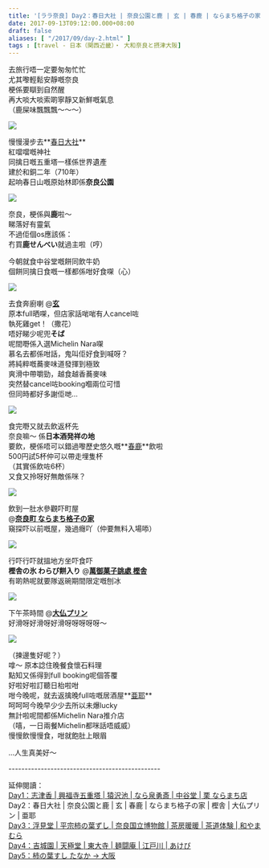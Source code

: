 ```yaml
---
title: '[ララ奈良] Day2：春日大社 | 奈良公園と鹿 | 玄 | 春鹿 | ならまち格子の家 | 樫舎 | 大仏プリン | 亜耶'
date: 2017-09-13T09:12:00.000+08:00
draft: false
aliases: [ "/2017/09/day-2.html" ]
tags : [travel - 日本（関西近畿）・ 大和奈良と摂津大阪]
---
```


去旅行唔一定要匆匆忙忙  
尤其嚟輕鬆安靜嘅奈良  
梗係要瞓到自然醒  
再大啖大啖索啲寧靜又新鮮嘅氣息  
（鹿屎味飄飄飄～～～）  

[![](https://c1.staticflickr.com/5/4396/36206420464_ce2856bf78_z.jpg)](https://c1.staticflickr.com/5/4396/36206420464_ce2856bf78_z.jpg)

慢慢漫步去**[春日大社](http://www.hidie.net/2017/10/day2.html)**  
紅噹噹嘅神社  
同擒日嘅五重塔一樣係世界遺產  
建於和銅二年（710年）  
起响春日山嘅原始林即係**奈良公園**  

[![](https://c1.staticflickr.com/5/4430/36853307156_57b1c3cffc_z.jpg)](https://c1.staticflickr.com/5/4430/36853307156_57b1c3cffc_z.jpg)

奈良，梗係與**鹿**啦～  
睇落好有靈氣  
不過佢個os應該係：  
冇買**鹿せんべい**就過主啦（哼）  
  
今朝就食中谷堂嘅餅同飲牛奶  
個餅同擒日食嘅一樣都係咁好食㗎（心）  

[![](https://c1.staticflickr.com/5/4341/36900668861_7412e74c8b_z.jpg)](https://c1.staticflickr.com/5/4341/36900668861_7412e74c8b_z.jpg)

去食奔廚喇 @**[玄](http://www.hidie.net/2017/10/day2_31.html)**  
原本full晒㗎，但店家話啱啱有人cancel咗  
執死雞get！（撒花）  
唔好睇少呢兜**そば**  
呢間嘢係入選Michelin Nara㗎  
慕名去都係咁話，鬼叫佢好食到喊呀？  
將純粹嘅蕎麥味道發揮到極致  
爽滑中帶嚼勁，越食越香蕎麥味  
突然替cancel咗booking嗰兩位可惜  
但同時都好多謝佢哋…  

[![](https://c1.staticflickr.com/5/4405/36645056960_ded317715e_z.jpg)](https://c1.staticflickr.com/5/4405/36645056960_ded317715e_z.jpg)

食完嘢又就去飲返杯先  
奈良嘛～ 係**日本酒発祥の地**  
要飲，梗係唔可以錯過嚟歷史悠久嘅**[春鹿](http://www.hidie.net/2017/11/day-2.html)**飲啦  
500円試5杯仲可以帶走埋隻杯  
（其實係飲咗6杯）  
又食又拎呀好無敵係咪？  

[![](https://c1.staticflickr.com/5/4392/37116555815_e0abf76068_z.jpg)](https://c1.staticflickr.com/5/4392/37116555815_e0abf76068_z.jpg)

飲到一肚水參觀吓町屋  
@**[奈良町 ならまち格子の家](http://www.hidie.net/2017/11/day2.html)**  
窺探吓以前嘅屋，幾過癮吖（仲要無料入場㖭）  

[![](https://c1.staticflickr.com/5/4333/36234134403_32fc87f8eb_z.jpg)](https://c1.staticflickr.com/5/4333/36234134403_32fc87f8eb_z.jpg)

行吓行吓就搵地方坐吓食吓  
**樫舎の氷 わらび餅入り** @**[萬御菓子誂處 樫舎](http://www.hidie.net/2017/11/day2_2.html)**  
有啲熱呢就要隊返碗期間限定嘅刨冰  

[![](https://c1.staticflickr.com/5/4418/37041829385_dbe8be222e_z.jpg)](https://c1.staticflickr.com/5/4418/37041829385_dbe8be222e_z.jpg)

下午茶時間 @**[大仏プリン](http://www.hidie.net/2017/11/day2_61.html)**  
好滑呀好滑呀好滑呀呀呀呀呀～  

[![](https://c1.staticflickr.com/5/4372/36853754396_94fdc748d2_z.jpg)](https://c1.staticflickr.com/5/4372/36853754396_94fdc748d2_z.jpg)

（揀邊隻好呢？）  
嗱～ 原本諗住晚餐食懷石料理  
點知又係得到full booking呢個答覆  
好啦好啦訂聽日枱啦咁  
咁今晚呢，就去返擒晚full咗嘅居酒屋**[亜耶](http://www.hidie.net/2017/11/day2_3.html)**  
呵呵呵今晚早少少去所以未爆lucky  
無計啦呢間都係Michelin Nara推介店  
（嘻，一日兩餐Michelin都咪話唔威威）  
慢慢飲慢慢食，咁就飽肚上眼眉  
  
  
...人生真美好～  
  
\-----------------------------------------------  
  
延伸閱讀：  
[Day1：志津香 | 興福寺五重塔 | 猿沢池 | なら泉勇斎 | 中谷堂 | 栗 ならまち店](https://www.hidie.net/2017/09/day-1.html)  
Day2：春日大社 | 奈良公園と鹿 | 玄 | 春鹿 | ならまち格子の家 | 樫舎 | 大仏プリン | 亜耶  
[Day3：浮見堂 | 平宗柿の葉ずし | 奈良国立博物館 | 茶房暖暖 | 茶道体験 | 和やまむら](https://www.hidie.net/2017/09/day-3.html)  
[Day4：吉城園 | 天極堂 | 東大寺 | 麺闘庵 | 江戸川 | あけび](https://www.hidie.net/2017/09/day-4.html)  
[Day5：柿の葉すし たなか → 大阪](https://www.hidie.net/2017/09/day1.html)
